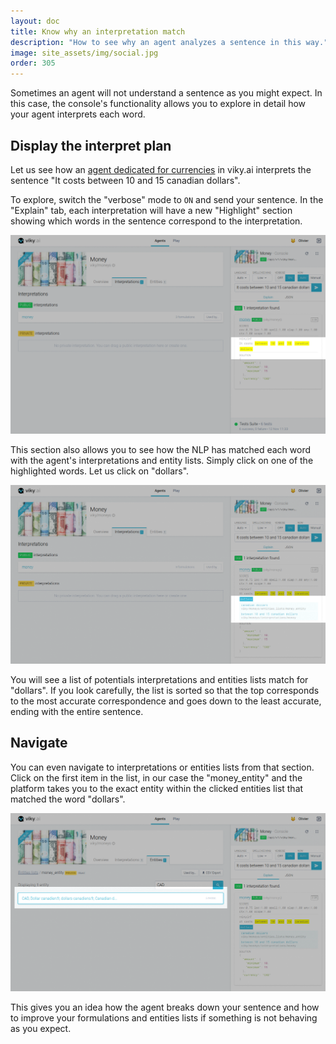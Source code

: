 ```yaml
---
layout: doc
title: Know why an interpretation match
description: "How to see why an agent analyzes a sentence in this way."
image: site_assets/img/social.jpg
order: 305
---
```


Sometimes an agent will not understand a sentence as you might expect. In this case, the console's functionality allows you to explore in detail how your agent interprets each word.

## Display the interpret plan

Let us see how an [agent dedicated for currencies](https://www.viky.ai/agents/viky/moneys) in viky.ai interprets the sentence "It costs between 10 and 15 canadian dollars".

To explore, switch the "verbose" mode to `ON` and send your sentence. In the "Explain" tab, each interpretation will have a new "Highlight" section showing which words in the sentence correspond to the interpretation.

![Console highlight section screenshot](img/01_console_highlight.png "With option 'verbose' a new section appears")

This section also allows you to see how the NLP has matched each word with the agent's interpretations and entity lists. Simply click on one of the highlighted words. Let us click on "dollars".

![Console highlight detail screenshot](img/02_console_highlight_details.png "Matching candidates for a word")

You will see a list of potentials interpretations and entities lists match for "dollars". If you look carefully, the list is sorted so that the top corresponds to the most accurate correspondence and goes down to the least accurate, ending with the entire sentence.

## Navigate

You can even navigate to interpretations or entities lists from that section. Click on the first item in the list, in our case the "money_entity" and the platform takes you to the exact entity within the clicked entities list that matched the word "dollars".

![Navigate from highlight screenshot](img/03_console_navigation.png "Navigate from the highlight list")

This gives you an idea how the agent breaks down your sentence and how to improve your formulations and entities lists if something is not behaving as you expect.


